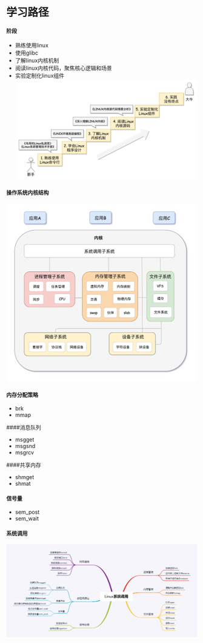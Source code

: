# 学习路径
#### 阶段
* 熟练使用linux
* 使用glibc
* 了解linux内核机制
* 阅读linux内核代码，聚焦核心逻辑和场景
* 实验定制化linux组件
![bcf70b988e59522de732bc1b01b45a5b](media/15546836172099/bcf70b988e59522de732bc1b01b45a5b.jpeg)

#### 操作系统内核结构
![21a9afd64b05cf1ffc87b74515d1d4f5](media/15546836172099/21a9afd64b05cf1ffc87b74515d1d4f5.jpeg)

#### 内存分配策略
* brk
* mmap

####消息队列
* msgget
* msgsnd
* msgrcv

####共享内存
* shmget
* shmat

#### 信号量
* sem_post
* sem_wait

#### 系统调用
![ffb6847b94cb0fd086095ac263ac4ff0](media/15546836172099/ffb6847b94cb0fd086095ac263ac4ff0.jpg)

